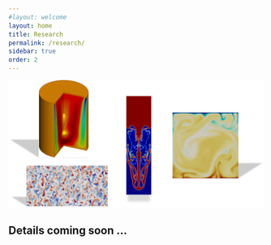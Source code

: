 ```yaml
---
#layout: welcome
layout: home
title: Research
permalink: /research/
sidebar: true
order: 2
---
```


 <img src="/assets/img/Research.png">

 <map name="workmap">
  <area shape="rect" coords="34,44,270,350" href="/vorticity_dominated/">
  <area shape="rect" coords="290,172,333,250" href="/multiphase/">
  <area shape="circle" coords="337,300,44" href="/geophysical/">
  <area shape="circle" coords="337,300,44" href="/hpc/">
 </map>

## Details coming soon ...
